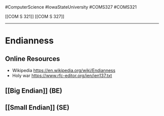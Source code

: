 #ComputerScience  #IowaStateUniversity  #COMS327 #COMS321 


[[COM S 321]] [[COM S 327]] 

---

# Endianness

## Online Resources
- Wikipedia https://en.wikipedia.org/wiki/Endianness
- Holy war https://www.rfc-editor.org/ien/ien137.txt

## [[Big Endian]] (BE)

## [[Small Endian]] (SE)